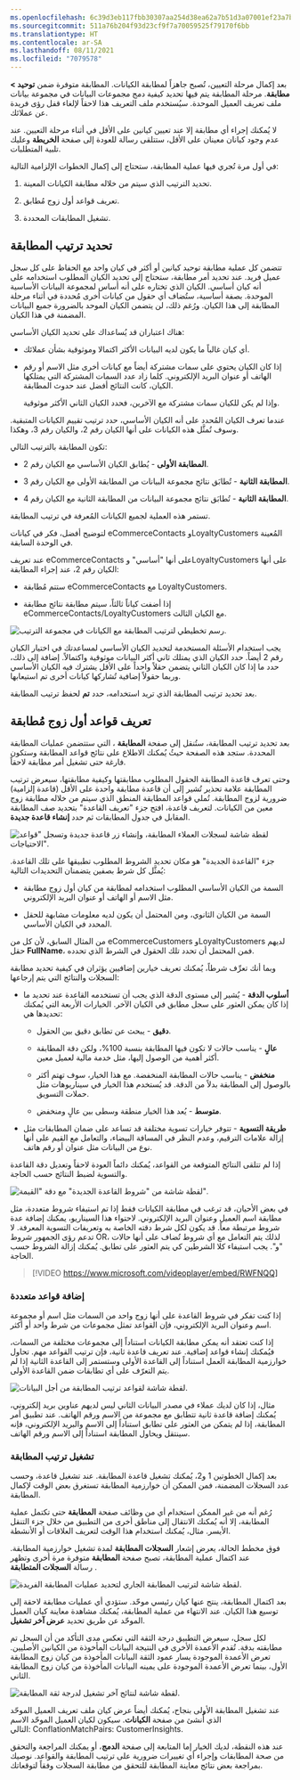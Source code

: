 ```yaml
---
ms.openlocfilehash: 6c39d3eb117fbb30307aa254d38ea62a7b51d3a07001ef23a7b5df1b1fc62b32
ms.sourcegitcommit: 511a76b204f93d23cf9f7a70059525f79170f6bb
ms.translationtype: HT
ms.contentlocale: ar-SA
ms.lasthandoff: 08/11/2021
ms.locfileid: "7079578"
---
```

بعد إكمال مرحلة التعيين، تُصبح جاهزاً لمطابقة الكيانات. المطابقة متوفرة ضمن **توحيد > مطابقة**. مرحلة المطابقة يتم فيها تحديد كيفية دمج مجموعات البيانات في مجموعة بيانات ملف تعريف العميل الموحدة. سيُستخدم ملف التعريف هذا لاحقاً لإلغاء قفل رؤى فريدة عن عملائك.

لا يُمكنك إجراء أي مطابقة إلا عند تعيين كيانين على الأقل في أثناء مرحلة التعيين. عند عدم وجود كيانان معينان على الأقل، ستتلقى رسالة للعودة إلى صفحة **الخريطة** وعليك تلبية المتطلبات.

في أول مرة تُجري فيها عملية المطابقة، ستحتاج إلى إكمال الخطوات الإلزامية التالية:

1.  تحديد الترتيب الذي سيتم من خلاله مطابقة الكيانات المعينة.

1.  تعريف قواعد أول زوج مُطابق.

1.  تشغيل المطابقات المحددة.

## <a name="specify-the-match-order"></a>تحديد ترتيب المطابقة

تتضمن كل عملية مطابقة توحيد كيانين أو أكثر في كيان واحد مع الحفاظ على كل سجل عميل فريد. عند تحديد أمر مطابقة، ستحتاج إلى تحديد الكيان المطلوب استخدامه على أنه كيان أساسي. الكيان الذي تختاره على أنه أساس لمجموعة البيانات الأساسية الموحدة. بصفة أساسية، ستُضاف أي حقول من كيانات أخرى مُحددة في أثناء مرحلة المطابقة إلى هذا الكيان.
ورُغم ذلك، لن يتضمن الكيان الموحد بالضرورة جميع البيانات المضمنة في هذا الكيان.

هناك اعتباران قد يُساعداك على تحديد الكيان الأساسي:

-   أي كيان غالباً ما يكون لديه البيانات الأكثر اكتمالا وموثوقية بشأن عملائك.

-   إذا كان الكيان يحتوي على سمات مشتركة أيضاً مع كيانات أخرى مثل الاسم أو رقم الهاتف أو عنوان البريد الإلكتروني. كلما زاد عدد السمات المشتركة التي يمتلكها الكيان، كانت النتائج أفضل عند حدوث المطابقة.

    وإذا لم يكن للكيان سمات مشتركة مع الآخرين، فحدد الكيان الثاني الأكثر موثوقية.

عندما تعرف الكيان المُحدد على أنه الكيان الأساسي، حدد ترتيب تقييم الكيانات المتبقية. وسوف تُمثَّل هذه الكيانات على أنها الكيان رقم 2، والكيان رقم 3، وهكذا.

تكون المطابقة بالترتيب التالي:

-   **المطابقة الأولى** - يُطابق الكيان الأساسي مع الكيان رقم 2.

-   **المطابقة الثانية** - تُطابَق نتائج مجموعة البيانات من المطابقة الأولى مع الكيان رقم 3.

-   **المطابقة الثانية** - تُطابَق نتائج مجموعة البيانات من المطابقة الثانية مع الكيان رقم 4.

تستمر هذه العملية لجميع الكيانات المُعرفة في ترتيب المطابقة.

لتوضيح أفضل، فكر في كيانات eCommerceContacts وLoyaltyCustomers المُعينة في الوحدة السابقة.

عند تعريف eCommerceContacts على أنها "أساسي" وLoyaltyCustomers على أنها الكيان رقم 2، عند إجراء المطابقة:

-   ستتم مُطابقة eCommerceContacts مع LoyaltyCustomers.

-   إذا أضفت كياناً ثالثاً، سيتم مطابقة نتائج مطابقة eCommerceContacts/LoyaltyCustomers مع الكيان الثالث.

![رسم تخطيطي لترتيب المطابقة مع الكيانات في مجموعة الترتيب.](../media/ci-04-01.png)

يجب استخدام الأسئلة المستخدمة لتحديد الكيان الأساسي لمساعدتك في اختيار الكيان رقم 2 أيضاً. حدد الكيان الذي يمتلك ثاني أكثر البيانات موثوقية واكتمالاً. إضافة إلى ذلك، حدد ما إذا كان الكيان الثاني يتضمن حقلاً واحداً على الأقل يشترك فيه الكيان الأساسي وربما حقولاً إضافية تُشاركها كيانات أخرى تم استيعابها. 

بعد تحديد ترتيب المطابقة الذي تريد استخدامه، حدد **تم** لحفظ ترتيب المطابقة.

## <a name="define-rules-for-your-first-match-pair"></a>تعريف قواعد أول زوج مُطابقة

بعد تحديد ترتيب المطابقة، ستُنقل إلى صفحة **المطابقة** ، التي ستتضمن عمليات المطابقة المحددة. ستجد هذه الصفحة حيثُ يُمكنك الاطلاع على نتائج قواعد المطابقة وستكون فارغة حتى تشغيل أمر مطابقة لاحقاً.

وحتى تعرف قاعدة المطابقة الحقول المطلوب مطابقتها وكيفية مطابقتها، سيعرض ترتيب المطابقة علامة تحذير تُشير إلى أن قاعدة مطابقة واحدة على الأقل (قاعدة إلزامية) ضرورية لزوج المطابقة. تُملي قواعد المطابقة المنطق الذي سيتم من خلاله مطابقة زوج معين من الكيانات. لتعريف قاعدة، افتح جزء "تعريف القاعدة" بتحديد صف المطابقة المقابل في جدول المطابقات ثم حدد **إنشاء قاعدة جديدة**.

![لقطة شاشة لسجلات العملاء المطابقة، وإنشاء زر قاعدة جديدة وتسجل "قواعد الاحتياجات".](../media/match-ci-03-02.png)

جزء "القاعدة الجديدة" هو مكان تحديد الشروط المطلوب تطبيقها على تلك القاعدة. يُمثَّل كل شرط بصفين يتضمنان التحديدات التالية:

-   السمة من الكيان الأساسي المطلوب استخدامه لمطابقة من كيان أول زوج مطابقة مثل الاسم أو الهاتف أو عنوان البريد الإلكتروني.

-   السمة من الكيان الثانوي، ومن المحتمل أن يكون لديه معلومات مشابهة للحقل المحدد في الكيان الأساسي.

من المثال السابق، لأن كل من eCommerceCustomers وLoyaltyCustomers لديهم حقل **FullName**، فمن المحتمل أن تحدد تلك الحقول في الشرط الذي تحدده.

وبما أنك تعرِّف شرطاً، يُمكنك تعريف خيارين إضافيين يؤثران في كيفية تحديد مطابقة السجلات والنتائج التي يتم إرجاعها:

-   **أسلوب الدقة** - يُشير إلى مستوى الدقة الذي يجب أن تستخدمه القاعدة عند تحديد ما إذا كان يمكن العثور على سجل مطابق في الكيان الآخر. الخيارات الأربعة التي يُمكنك تحديدها هي:

    -   **دقيق** - يبحث عن تطابق دقيق بين الحقول.

    -   **عالٍ** - يناسب حالات لا تكون فيها المطابقة بنسبة 100%، ولكن دقة المطابقة أكثر أهمية من الوصول إليها، مثل خدمة مالية لعميل معين.

    -   **منخفض** - يناسب حالات المطابقة المنخفضة. مع هذا الخيار، سوف تهتم أكثر بالوصول إلى المطابقة بدلاً من الدقة. قد يُستخدم هذا الخيار في سيناريوهات مثل حملات التسويق.

    -   **متوسط** - يُعد هذا الخيار منطقة وسطى بين عالٍ ومنخفض.

-   **طريقة التسوية** - تتوفر خيارات تسوية مختلفة قد تساعد على ضمان المطابقات مثل إزالة علامات الترقيم، وعدم النظر في المسافة البيضاء، والتعامل مع القيم على أنها نوع من البيانات مثل عنوان أو رقم هاتف.

إذا لم تتلقى النتائج المتوقعة من القواعد، يُمكنك دائماً العودة لاحقاً وتعديل دقة القاعدة والتسوية لضبط النتائج حسب الحاجة.

![لقطة شاشة من "شروط القاعدة الجديدة" مع دقة "القيمة".](../media/rule-ci-03-03.png)

في بعض الأحيان، قد ترغب في مطابقة الكيانات فقط إذا تم استيفاء شروط متعددة، مثل مطابقة اسم العميل وعنوان البريد الإلكتروني. لاحتواء هذا السيناريو، يمكنك إضافة عدة شروط مرتبطة معاً. قد يكون لكل شرط دقته الخاصة به وتعريفات التسوية المعرفة. لا تدعم رؤى الجمهور شروط OR، لذلك يتم التعامل مع أي شروط تُضاف على أنها حالات "و". يجب استيفاء كلا الشرطين كي يتم العثور على تطابق. يُمكنك إزالة الشروط حسب الحاجة.

> [!VIDEO https://www.microsoft.com/videoplayer/embed/RWFNQQ]

### <a name="add-multiple-rules"></a>إضافة قواعد متعددة

إذا كنت تفكر في شروط القاعدة على أنها زوج واحد من السمات مثل اسم أو مجموعة اسم وعنوان البريد الإلكتروني، فإن القواعد تمثل مجموعات من شرط واحد أو أكثر. 

إذا كنت تعتقد أنه يمكن مطابقة الكيانات استناداً إلى مجموعات مختلفة من السمات، فيُمكنك إنشاء قواعد إضافية. عند تعريف قاعدة ثانية، فإن ترتيب القواعد مهم. تحاول خوارزمية المطابقة العمل استناداً إلى القاعدة الأولى وستستمر إلى القاعدة الثانية إذا لم يتم التعرّف على أي تطابقات ضمن القاعدة الأولى.

![لقطة شاشة لقواعد ترتيب المطابقة من أجل البيانات.](../media/ci-04-04.png)

مثال، إذا كان لديك عملاء في مصدر البيانات الثاني ليس لديهم عناوين بريد إلكتروني، يُمكنك إضافة قاعدة ثانية تتطابق مع مجموعة من الاسم ورقم الهاتف. عند تطبيق أمر المطابقة، إذا لم يتمكن من العثور على تطابق استناداً إلى الاسم والبريد الإلكتروني، فإنه سينتقل ويحاول المطابقة استناداً إلى الاسم ورقم الهاتف.

### <a name="run-your-match-order"></a>تشغيل ترتيب المطابقة

بعد إكمال الخطوتين 1 و2، يُمكنك تشغيل قاعدة المطابقة.
عند تشغيل قاعدة، وحسب عدد السجلات المضمنة، فمن الممكن أن خوارزمية المطابقة تستغرق بعض الوقت لإكمال المطابقة.

رُغم أنه من غير الممكن استخدام أي من وظائف صفحة **المطابقة** حتى تكتمل عملية المطابقة، إلا أنه يُمكنك الانتقال إلى مناطق أخرى من التطبيق من خلال جزء التنقل الأيسر. مثال، يُمكنك استخدام هذا الوقت لتعريف العلاقات أو الأنشطة.

فوق مخطط الحالة، يعرض إشعار **السجلات المطابقة** لمدة تشغيل خوارزمية المطابقة. عند اكتمال عملية المطابقة، تصبح صفحة **المطابقة** متوفرة مرة أخرى وتظهر رسالة **السجلات المتطابقة** .

![لقطة شاشة لترتيب المطابقة الجاري لتحديد عمليات المطابقة الفريدة.](../media/ci-04-05.png)

بعد اكتمال المطابقة، ينتج عنها كيان رئيسي موحّد. ستؤدي أي عمليات مطابقة لاحقة إلى توسيع هذا الكيان. عند الانتهاء من عملية المطابقة، يُمكنك مشاهدة معاينة كيان العميل الموحّد عن طريق تحديد **عرض آخر تشغيل**.

لكل سجل، سيعرض التطبيق درجة الثقة التي تعكس مدى التأكد من أن السجل تم مطابقته بدقة. تُقدم الأعمدة الأخرى في النتيجة البيانات المأخوذة من الكيانين الأصليين. تعرض الأعمدة الموجودة يسار عمود الثقة البيانات المأخوذة من كيان زوج المطابقة الأول، بينما تعرض الأعمدة الموجودة على يمينه البيانات المأخوذة من كيان زوج المطابقة الثاني.

![لقطة شاشة لنتائج آخر تشغيل لدرجة ثقة المطابقة.](../media/ci-04-06.png)

عند تشغيل المطابقة الأولى بنجاح، يُمكنك أيضاً عرض كيان ملف تعريف العميل الموحّد الذي أُنشئ من صفحة **الكيانات**. سيكون لكيان العميل الموحّد الاسم التالي: ConflationMatchPairs: CustomerInsights.

عند هذه النقطة، لديك الخيار إما المتابعة إلى صفحة **الدمج**، أو يمكنك المراجعة والتحقق من صحة المطابقات وإجراء أي تغييرات ضرورية على ترتيب المطابقة والقواعد. نوصيك بمراجعة بعض نتائج معاينة المطابقة للتحقق من مطابقة السجلات وفقاً لتوقعاتك.
